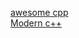 [awesome cpp](https://github.com/rigtorp/awesome-modern-cpp)<br>
[Modern c++](https://www.modernescpp.com/index.php/table-of-content/)
